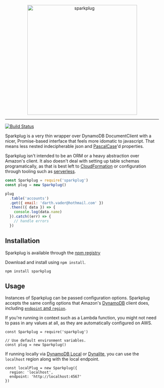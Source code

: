 <p align="center"><a style="display:block;text-align:center" href="https://github.com/harryhope/sparkplug"><img src="https://user-images.githubusercontent.com/2415156/35135437-5d3ccf46-fcab-11e7-91cc-4eec929aeb04.png" width="359" alt="sparkplug"/></a></p>

***

[![Build Status](https://travis-ci.org/harryhope/sparkplug.svg?branch=master)](https://travis-ci.org/harryhope/sparkplug)

Sparkplug is a very thin wrapper over DynamoDB DocumentClient with a nicer, Promise-based interface that feels more idomatic to javascript. That means less nested indecipherable json and [PascalCase](http://wiki.c2.com/?PascalCase)'d properties. 

Sparkplug isn't intended to be an ORM or a heavy abstraction over Amazon's client. It also doesn't deal with setting up table schemas programatically, as that is best left to [CloudFormation](https://aws.amazon.com/cloudformation/) or configuration through tooling such as [serverless](https://serverless.com).

```js
const Sparkplug = require('sparkplug')
const plug = new Sparkplug()

plug
  .table('accounts')
  .get({ email: 'darth.vader@hothmail.com' })
  .then(({ data }) => {
    console.log(data.name)
  }).catch((err) => {
    // handle errors
  })
```

## Installation
Sparkplug is available through the [npm registry](https://www.npmjs.com/)

Download and install using `npm install`.
```
npm install sparkplug
```

## Usage

Instances of Sparkplug can be passed configuration options. Sparkplug accepts the same config options that Amazon's [DynamoDB](https://docs.aws.amazon.com/AWSJavaScriptSDK/latest/AWS/DynamoDB.html) client does, including [`endpoint` and `region`](https://docs.aws.amazon.com/AWSJavaScriptSDK/latest/AWS/DynamoDB.html#endpoint-property).

If you're running in context such as a Lambda function, you might not need to pass in any values at all, as they are automatically configured on AWS.

```
const Sparkplug = require('sparkplug')

// Use default environment variables.
const plug = new Sparkplug()
```

If running locally via [DynamoDB Local](https://docs.aws.amazon.com/amazondynamodb/latest/developerguide/DynamoDBLocal.html) or [Dynalite](https://github.com/mhart/dynalite), you can use the `localhost` region along with the local endpoint.
```
const localPlug = new Sparkplug({
  region: 'localhost',
  endpoint: 'http://localhost:4567'
})
```
